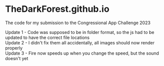 # TheDarkForest.github.io
The code for my submission to the Congressional App Challenge 2023

Update 1 - Code was supposed to be in folder format, so the js had to be updated to have the correct file locations\
Update 2 - I didn't fix them all accidentally, all images should now render properly\
Update 3 - Fire now speeds up when you change the speed, but the sound doesn't yet
